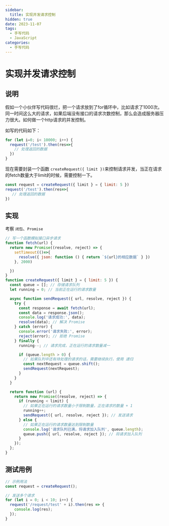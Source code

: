 ```yaml
---
sidebar:
  title: 实现并发请求控制
hidden: true
date: 2023-11-07
tags:
  - 手写代码
  - JavaScript
categories:
  - 手写代码
---
```


# 实现并发请求控制

## 说明

假如一个小伙伴写代码很烂，把一个请求放到了for循环中，比如请求了1000次。同一时间这么大的请求，如果后端没有接口的请求次数控制，那么会造成服务器压力很大。如何做一个http请求的并发控制。

如写的代码如下：

```js
for (let i=0; i< 10000; i++) {
  request('/test').then(res=>{ 
    // 处理返回的数据 
  })
}
```

现在需要封装一个函数 `createRequest({ limit })`来控制请求并发，当正在请求的fetch数量大于limit的时候，需要控制一下。

```js
const request = createRequest({ limit } = { limit: 5 })
request('/test').then(res=>{
   // 处理返回的数据
})

```

## 实现

考察 `闭包`、`Promise`

```js
// 写一个函数模拟接口异步请求
function fetch(url) {
  return new Promise((resolve, reject) => {
    setTimeout(()=>{
      resolve({ json: function () { return `${url}的相应数据` } })
    }, 2000)

  })
}
function createRequest({ limit } = { limit: 5 }) {
  const queue = []; // 存储请求队列
  let running = 0; // 当前正在运行的请求数量

  async function sendRequest({ url, resolve, reject }) {
    try {
      const response = await fetch(url);
      const data = response.json();
      console.log('请求成功:', data);
      resolve(data); // 解决 Promise
    } catch (error) {
      console.error('请求失败:', error);
      reject(error); // 拒绝 Promise
    } finally {
      running--; // 请求完成，正在运行的请求数量减一

      if (queue.length > 0) {
        // 如果队列中还有待处理的请求的话，需要继续执行，使用 递归
        const nextRequest = queue.shift();
        sendRequest(nextRequest);
      }
    }
  }

  return function (url) {
    return new Promise((resolve, reject) => {
      if (running < limit) {
        // 如果正在运行的请求数量小于限制数量，正在请求的数量 + 1
        running++;
        sendRequest({ url, resolve, reject }); // 发送请求
      } else {
        // 如果正在运行的请求数量达到限制数量
        console.log('请求队列已满，将请求加入队列', queue.length);
        queue.push({ url, resolve, reject }); // 将请求加入队列
      }
    });
  };
}
```

## 测试用例
```js
// 示例用法
const request = createRequest();

// 发送多个请求
for (let i = 0; i < 10; i++) {
  request('/request/test' + i).then(res => {
    console.log(res);
  });
}
```